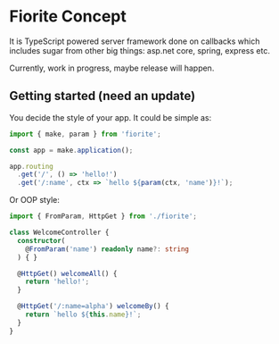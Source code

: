 # Fiorite Concept
It is TypeScript powered server framework done on callbacks which includes sugar from other big things: asp.net core, spring, express etc.

Currently, work in progress, maybe release will happen. 

## Getting started (need an update)

You decide the style of your app. It could be simple as:

```typescript
import { make, param } from 'fiorite';

const app = make.application();

app.routing
  .get('/', () => 'hello!')
  .get('/:name', ctx => `hello ${param(ctx, 'name')}!`);
```

Or OOP style:

```typescript
import { FromParam, HttpGet } from './fiorite';

class WelcomeController {
  constructor(
    @FromParam('name') readonly name?: string
  ) { }

  @HttpGet() welcomeAll() {
    return 'hello!';
  }

  @HttpGet('/:name=alpha') welcomeBy() {
    return `hello ${this.name}!`;
  }
}
```

